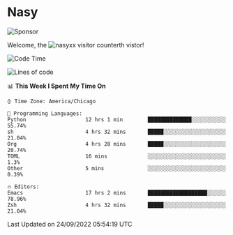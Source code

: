 # Nasy

<!--
<p align="center">
<img height="200" src="https://github-readme-stats.vercel.app/api?username=nasyxx&count_private=true&show_icons=true&theme=dracula&include_all_commits=true"/>
<img height="200" src="https://github-readme-stats.vercel.app/api/top-langs/?username=nasyxx&theme=dracula&hide=html,jupyter+notebook&count_private=true&show_icons=true"/>
</p>

  
----------------
-->

![Sponsor](https://img.shields.io/static/v1.svg?label=Sponsor&message=%E2%9D%A4&logo=GitHub&style=flat&color=pink)
 
Welcome, the ![nasyxx visitor counter](https://count.getloli.com/get/@nasyxx?theme=rule34)th vistor!
 
<!--START_SECTION:waka-->
![Code Time](http://img.shields.io/badge/Code%20Time-2%2C654%20hrs%2022%20mins-blue)

![Lines of code](https://img.shields.io/badge/From%20Hello%20World%20I%27ve%20Written-5%20Million%20lines%20of%20code-blue)

📊 **This Week I Spent My Time On** 

```text
⌚︎ Time Zone: America/Chicago

💬 Programming Languages: 
Python                   12 hrs 1 min        ██████████████░░░░░░░░░░░   55.74% 
sh                       4 hrs 32 mins       █████░░░░░░░░░░░░░░░░░░░░   21.04% 
Org                      4 hrs 28 mins       █████░░░░░░░░░░░░░░░░░░░░   20.74% 
TOML                     16 mins             ░░░░░░░░░░░░░░░░░░░░░░░░░   1.3% 
Other                    5 mins              ░░░░░░░░░░░░░░░░░░░░░░░░░   0.39%

🔥 Editors: 
Emacs                    17 hrs 2 mins       ███████████████████░░░░░░   78.96% 
Zsh                      4 hrs 32 mins       █████░░░░░░░░░░░░░░░░░░░░   21.04%

```


 Last Updated on 24/09/2022 05:54:19 UTC
<!--END_SECTION:waka-->

<!-- ![visitors](https://visitor-badge.laobi.icu/badge?page_id=nasyxx.nasyxx) -->
